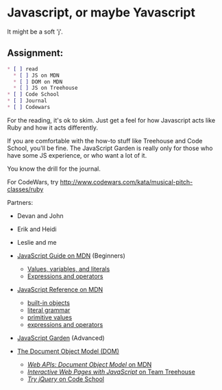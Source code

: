 # Javascript, or maybe Yavascript

It might be a soft 'j'.

## Assignment:

```markdown
* [ ] read
  * [ ] JS on MDN
  * [ ] DOM on MDN
  * [ ] JS on Treehouse
* [ ] Code School
* [ ] Journal
* [ ] Codewars
```

For the reading, it's ok to skim. Just get a feel for how Javascript acts like Ruby and how it acts differently.

If you are comfortable with the how-to stuff like Treehouse and Code School, you'll be fine. The JavaScript Garden
is really only for those who have some JS experience, or who want a lot of it.

You know the drill for the journal.

For CodeWars, try http://www.codewars.com/kata/musical-pitch-classes/ruby

Partners: 

* Devan and John
* Erik and Heidi
* Leslie and me


* [JavaScript Guide on MDN](https://developer.mozilla.org/en-US/docs/Web/JavaScript/Guide) (Beginners)
  * [Values, variables, and literals](https://developer.mozilla.org/en-US/docs/Web/JavaScript/Guide/Values,_variables,_and_literals)
  * [Expressions and operators](https://developer.mozilla.org/en-US/docs/Web/JavaScript/Guide/Expressions_and_Operators)
* [JavaScript Reference on MDN](https://developer.mozilla.org/en-US/docs/Web/JavaScript/Reference)
  * [built-in objects](https://developer.mozilla.org/en-US/docs/Web/JavaScript/Reference/Global_Objects)
  * [literal grammar](https://developer.mozilla.org/en-US/docs/Web/JavaScript/Reference/Lexical_grammar#Literals)
  * [primitive values](https://developer.mozilla.org/en-US/docs/Glossary/Primitive)
  * [expressions and operators](https://developer.mozilla.org/en-US/docs/Web/JavaScript/Reference/Operators)
* [JavaScript Garden](https://bonsaiden.github.io/JavaScript-Garden/) (Advanced)

* [The Document Object Model (DOM)](http://en.wikipedia.org/wiki/Document_Object_Model)
  * [_Web APIs: Document Object Model_ on MDN](https://developer.mozilla.org/en-US/docs/Web/API/Document_Object_Model)
  * [_Interactive Web Pages with JavaScript_ on Team Treehouse](http://teamtreehouse.com/library/interactive-web-pages-with-javascript)
  * [_Try jQuery_ on Code School](https://www.codeschool.com/courses/try-jquery)
